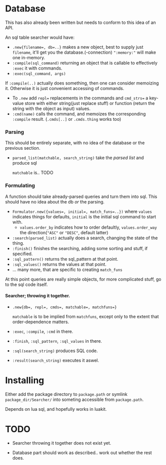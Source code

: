 # Database
This has also already been written but needs to conform to this idea of an
API.

An sql table searcher would have:

* `.new{filename=, db=..}` makes a new object, best to supply just `filename`,
  it'll get you the database.(-connection)
  `":memory:"` will make one in-memory.
* `:compile(sql_command)` returning an object that is callable to
  effectively `:exec` it with commands.
* `:exec(sql_command, args)`

If `:compile(..)` actually does something, then one can consider memoizing it.
Otherwise it is just convenient accessing of commands.

* To `.new` add `repl=` replacements in the commands and `cmd_strs=`
  a key-value store with either string(just replace stuff) or function
  (return the string with the object as input) values.
* `:cmd(name)` calls the command, and memoizes the corresponding
  `:compile` result. (`.cmds[..]` or `.cmds.thing` works too)

### Parsing
This should be entirely separate, with no idea of the database or
the previous section.

* `parsed_list(matchable, search_string)` take the *parsed list* and produce sql

  `matchable` is.. TODO

### Formulating
A function should take already-parsed queries and turn them into sql.
This should have no idea about the db *or* the parsing.

* `Formulator.new({values=, initial=, match_funs=..})` where `values`
  indicates things for defaults,
  `initial` is the initial sql command to start with.
   + `values.order_by` indicates how to order defaultly, `values.order_way`
     the direction(`"ASC"` or `"DESC"`, default latter)
* `:search(parsed_list)` actually does a search, changing the state of the thing.
* `:finish()` finishes the searching, adding some sorting and stuff, if specified.
* `:sql_pattern()` returns the sql_pattern at that point.
* `:sql_values()` returns the values at that point.
* ... many more, that are specific to creating `match_funs`

At this point queries are really simple objects, for more
complicated stuff, go to the sql code itself.

#### Searcher; throwing it together.

* `.new{db=, repl=, cmds=, matchable=, matchfuns=}`
  
  `matchable` is to be implied from `matchfuns`, except only to the extent that
  order-dependence matters.
  
* `:exec`, `:compile`, `:cmd` in there.
* `:finish`, `:sql_pattern`, `:sql_values` in there.
* `:sql(search_string)` produces SQL code.
* `:result(search_string)` executes it aswel.

# Installing
Either add the package directory to `package.path` or
symlink `package_dir/Searcher/` into someting accessible from `package.path`.

Depends on lua sql, and hopefully works in luakit.

# TODO

* Searcher throwing it together does not exist yet.

* Database part should work as described.. work out whether the rest does.
